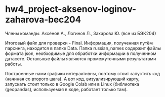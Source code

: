 # hw4_project-aksenov-loginov-zaharova-bec204
Члены команды: Аксёнов А., Логинов Л., Захарова Ю. (все из БЭК204)

Итоговый файл для проверки - Final. Информация, полученная путём парсинга, находится в папке Data.
Папка russian_names содержит файлы формата json, необходимые для обработки информации в полученном датасете. Остальные файлы являются промежуточными результатами работы.

Построенные нами графики интерактивны, поэтому стоит запустить код (начиная со второго шага). А вот код, визуализирующий карту, запускать стоит только в Google Colab или в Linux (библиотека (geopandas), используемая в коде, работает только там).
